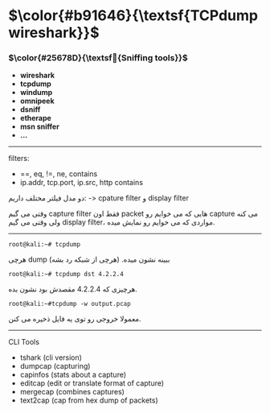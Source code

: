 $\color{#b91646}{\textsf{TCPdump wireshark}}$
=============================================

### $\color{#25678D}{\textsf{ُSniffing tools}}$

- **wireshark**
- **tcpdump**
- **windump**
- **omnipeek**
- **dsniff**
- **etherape**
- **msn sniffer**
- **…**

_____________________________________________
filters:

- ==, eq, !=, ne, contains
- ip.addr, tcp.port, ip.src, http contains

دو مدل فیلتر مختلف داریم: -> cpature filter و display filter

وقتی می گیم capture filter فقط اون packet هایی که می خوایم رو capture می کنه ولی وقتی می گیم display filter، مواردی که می خوایم رو نمایش میده.


______________

`root@kali:~# tcpdump`

هرچی dump ببینه نشون میده. (هرچی از شبکه رد بشه)

`root@kali:~# tcpdump dst 4.2.2.4`

هرچیزی که 4.2.2.4 مقصدش بود نشون بده.

`root@kali:~#tcpdump -w output.pcap`

معمولا خروجی رو توی یه فایل ذخیره می کنن.

_________________
CLI Tools
- tshark (cli version)
- dumpcap (capturing)
- capinfos (stats about a capture)
- editcap (edit or translate format of capture)
- mergecap (combines captures)
- text2cap (cap from hex dump of packets)

